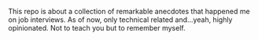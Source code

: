 This repo is about a collection of remarkable anecdotes that happened me
on job interviews. As of now, only technical related and...yeah, highly
opinionated. Not to teach you but to remember myself.
